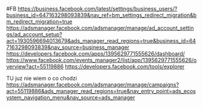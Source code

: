 #FB
https://business.facebook.com/latest/settings/business_users/?business_id=647163298093839&nav_ref=bm_settings_redirect_migration&bm_redirect_migration=true
https://adsmanager.facebook.com/adsmanager/manage/ad_account_settings/ad_account_setup?act=1930596694013679&ads_manager_read_regions=true&business_id=647163298093839&nav_source=business_manager
https://developers.facebook.com/apps/1395629771555626/dashboard/
https://www.facebook.com/events_manager2/list/app/1395629771555626/overview?act=55119886
https://developers.facebook.com/tools/explorer

TU juz nie wiem o co chodzi
https://adsmanager.facebook.com/adsmanager/manage/campaigns?act=55119886&ads_manager_read_regions=true&nav_entry_point=ads_ecosystem_navigation_menu&nav_source=ads_manager